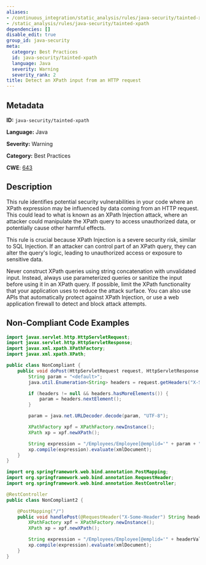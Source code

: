 ```yaml
---
aliases:
- /continuous_integration/static_analysis/rules/java-security/tainted-xpath
- /static_analysis/rules/java-security/tainted-xpath
dependencies: []
disable_edit: true
group_id: java-security
meta:
  category: Best Practices
  id: java-security/tainted-xpath
  language: Java
  severity: Warning
  severity_rank: 2
title: Detect an XPath input from an HTTP request
---
```

<!--  SOURCED FROM https://github.com/DataDog/datadog-static-analyzer-rule-docs -->


## Metadata
**ID:** `java-security/tainted-xpath`

**Language:** Java

**Severity:** Warning

**Category:** Best Practices

**CWE**: [643](https://cwe.mitre.org/data/definitions/643.html)

## Description
This rule identifies potential security vulnerabilities in your code where an XPath expression may be influenced by data coming from an HTTP request. This could lead to what is known as an XPath Injection attack, where an attacker could manipulate the XPath query to access unauthorized data, or potentially cause other harmful effects.

This rule is crucial because XPath Injection is a severe security risk, similar to SQL Injection. If an attacker can control part of an XPath query, they can alter the query's logic, leading to unauthorized access or exposure to sensitive data.

Never construct XPath queries using string concatenation with unvalidated input. Instead, always use parameterized queries or sanitize the input before using it in an XPath query. If possible, limit the XPath functionality that your application uses to reduce the attack surface. You can also use APIs that automatically protect against XPath Injection, or use a web application firewall to detect and block attack attempts.

## Non-Compliant Code Examples
```java
import javax.servlet.http.HttpServletRequest;
import javax.servlet.http.HttpServletResponse;
import javax.xml.xpath.XPathFactory;
import javax.xml.xpath.XPath;

public class NonCompliant {
    public void doPost(HttpServletRequest request, HttpServletResponse response) {
        String param = "<default>";
        java.util.Enumeration<String> headers = request.getHeaders("X-Some-Header");

        if (headers != null && headers.hasMoreElements()) {
            param = headers.nextElement();
        }

        param = java.net.URLDecoder.decode(param, "UTF-8");

        XPathFactory xpf = XPathFactory.newInstance();
        XPath xp = xpf.newXPath();

        String expression = "/Employees/Employee[@emplid='" + param + "']";
        xp.compile(expression).evaluate(xmlDocument);
    }
}

import org.springframework.web.bind.annotation.PostMapping;
import org.springframework.web.bind.annotation.RequestHeader;
import org.springframework.web.bind.annotation.RestController;

@RestController
public class NonCompliant2 {

    @PostMapping("/")
    public void handlePost(@RequestHeader("X-Some-Header") String headerValue) {
        XPathFactory xpf = XPathFactory.newInstance();
        XPath xp = xpf.newXPath();

        String expression = "/Employees/Employee[@emplid='" + headerValue + "']";
        xp.compile(expression).evaluate(xmlDocument);
    }
}

```
